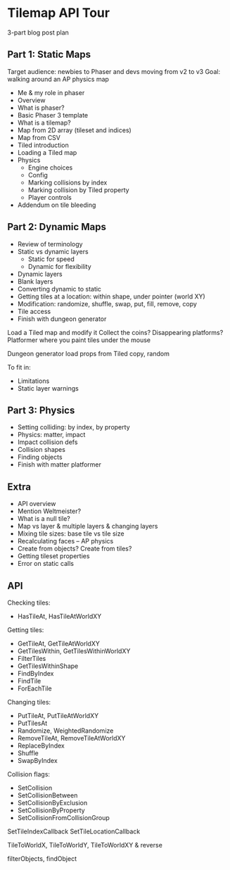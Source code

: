 # Tilemap API Tour

3-part blog post plan

## Part 1: Static Maps

Target audience: newbies to Phaser and devs moving from v2 to v3
Goal: walking around an AP physics map

- Me & my role in phaser
- Overview
- What is phaser?
- Basic Phaser 3 template
- What is a tilemap?
- Map from 2D array (tileset and indices)
- Map from CSV
- Tiled introduction
- Loading a Tiled map
- Physics
  - Engine choices
  - Config
  - Marking collisions by index
  - Marking collision by Tiled property
  - Player controls
- Addendum on tile bleeding

## Part 2: Dynamic Maps

- Review of terminology
- Static vs dynamic layers
  - Static for speed
  - Dynamic for flexibility
- Dynamic layers
- Blank layers
- Converting dynamic to static
- Getting tiles at a location: within shape, under pointer (world XY)
- Modification: randomize, shuffle, swap, put, fill, remove, copy
- Tile access
- Finish with dungeon generator

Load a Tiled map and modify it
  Collect the coins? Disappearing platforms?
  Platformer where you paint tiles under the mouse

Dungeon generator load props from Tiled
copy, random

To fit in:

- Limitations
- Static layer warnings

## Part 3: Physics

- Setting colliding: by index, by property
- Physics: matter, impact
- Impact collision defs
- Collision shapes
- Finding objects
- Finish with matter platformer

## Extra

- API overview
- Mention Weltmeister?
- What is a null tile?
- Map vs layer & multiple layers & changing layers
- Mixing tile sizes: base tile vs tile size
- Recalculating faces – AP physics
- Create from objects? Create from tiles?
- Getting tileset properties
- Error on static calls

## API

Checking tiles:

- HasTileAt, HasTileAtWorldXY

Getting tiles:

- GetTileAt, GetTileAtWorldXY
- GetTilesWithin, GetTilesWithinWorldXY
- FilterTiles
- GetTilesWithinShape
- FindByIndex
- FindTile
- ForEachTile

Changing tiles:

- PutTileAt, PutTileAtWorldXY
- PutTilesAt
- Randomize, WeightedRandomize
- RemoveTileAt, RemoveTileAtWorldXY
- ReplaceByIndex
- Shuffle
- SwapByIndex

Collision flags:

- SetCollision
- SetCollisionBetween
- SetCollisionByExclusion
- SetCollisionByProperty
- SetCollisionFromCollisionGroup

SetTileIndexCallback
SetTileLocationCallback

TileToWorldX, TileToWorldY, TileToWorldXY & reverse

filterObjects, findObject

